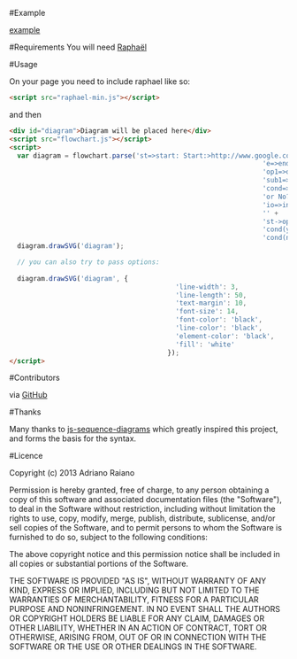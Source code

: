 #Example

[example](https://github.com/adrai/flowchart.js/blob/master/example/index.html)

#Requirements
You will need [Raphaël](http://raphaeljs.com/)

#Usage

On your page you need to include raphael like so:

```html
<script src="raphael-min.js"></script>
```

and then

```html
<div id="diagram">Diagram will be placed here</div>
<script src="flowchart.js"></script>
<script> 
  var diagram = flowchart.parse('st=>start: Start:>http://www.google.com[blank]\n' + 
																'e=>end:>http://www.google.com\n' + 
																'op1=>operation: My Operation\n' + 
																'sub1=>subroutine: My Subroutine\n' + 
																'cond=>condition: Yes \n' + 
																'or No?\n:>http://www.google.com' + 
																'io=>inputoutput: catch something...\n' + 
																'' +
																'st->op1->cond\n' + 
																'cond(yes)->io->e\n' + 
																'cond(no)->sub1->op1');
  diagram.drawSVG('diagram');

  // you can also try to pass options:
  
  diagram.drawSVG('diagram', {
					                      'line-width': 3,
					                      'line-length': 50,
					                      'text-margin': 10,
					                      'font-size': 14,
					                      'font-color': 'black',
					                      'line-color': 'black',
					                      'element-color': 'black',
					                      'fill': 'white'
					                    });
</script>
```


#Contributors

via [GitHub](https://github.com/adrai/flowchart.js/graphs/contributors)

#Thanks

Many thanks to [js-sequence-diagrams](http://bramp.github.io/js-sequence-diagrams/) which greatly inspired this project, and forms the basis for the syntax.

#Licence

Copyright (c) 2013 Adriano Raiano

Permission is hereby granted, free of charge, to any person obtaining a copy
of this software and associated documentation files (the "Software"), to deal
in the Software without restriction, including without limitation the rights
to use, copy, modify, merge, publish, distribute, sublicense, and/or sell
copies of the Software, and to permit persons to whom the Software is
furnished to do so, subject to the following conditions:

The above copyright notice and this permission notice shall be included in
all copies or substantial portions of the Software.

THE SOFTWARE IS PROVIDED "AS IS", WITHOUT WARRANTY OF ANY KIND, EXPRESS OR
IMPLIED, INCLUDING BUT NOT LIMITED TO THE WARRANTIES OF MERCHANTABILITY,
FITNESS FOR A PARTICULAR PURPOSE AND NONINFRINGEMENT. IN NO EVENT SHALL THE
AUTHORS OR COPYRIGHT HOLDERS BE LIABLE FOR ANY CLAIM, DAMAGES OR OTHER
LIABILITY, WHETHER IN AN ACTION OF CONTRACT, TORT OR OTHERWISE, ARISING FROM,
OUT OF OR IN CONNECTION WITH THE SOFTWARE OR THE USE OR OTHER DEALINGS IN
THE SOFTWARE.